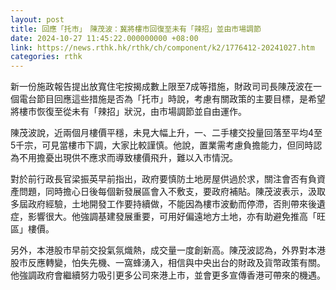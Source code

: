```yaml
---
layout: post
title: 回應「托市」　陳茂波：冀將樓市回復至未有「辣招」並由市場調節
date: 2024-10-27 11:45:22.000000000 +08:00
link: https://news.rthk.hk/rthk/ch/component/k2/1776412-20241027.htm
categories: rthk
---
```


新一份施政報告提出放寬住宅按揭成數上限至7成等措施，財政司司長陳茂波在一個電台節目回應這些措施是否為「托市」時說，考慮有關政策的主要目標，是希望將樓市恢復至從未有「辣招」狀況，由市場調節並自由運作。

陳茂波說，近兩個月樓價平穩，未見大幅上升，一、二手樓交投量回落至平均4至5千宗，可見當樓市下調，大家比較謹慎。他說，置業需考慮負擔能力，但同時認為不用擔憂出現供不應求而導致樓價飛升，難以入市情況。

對於前行政長官梁振英早前指出，政府要慎防土地房屋供過於求，關注會否有負資產問題，同時擔心日後每個新發展區會入不敷支，要政府補貼。陳茂波表示，汲取多屆政府經驗，土地開發工作要持續做，不能因為樓市波動而停滯，否則帶來後遺症，影響很大。他強調基建發展重要，可用好偏遠地方土地，亦有助避免推高「旺區」樓價。

另外，本港股市早前交投氣氛熾熱，成交量一度創新高。陳茂波認為，外界對本港股市反應轉變，怕失先機、一窩蜂湧入，相信與中央出台的財政及貨幣政策有關。他強調政府會繼續努力吸引更多公司來港上市，並會更多宣傳香港可帶來的機遇。
